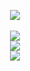 
<!--
**SmallPepperZ/SmallPepperZ** is a ✨ _special_ ✨ repository because its `README.md` (this file) appears on your GitHub profile.
-->
<p align="center">
  <a href="javascript:;"><img src="https://capsule-render.vercel.app/api?type=cylinder&color=timeGradient&height=150&section=header&text=SmallPepperZ"></a>
  <br>
  <br>
  <img src="https://github-readme-stats.vercel.app/api?username=smallpepperz&hide=stars&count_private=true&show_icons=true&theme=tokyonight">
  <br>
  <a href=https://github.com/SmallPepperZ/SachiBotPy><img src="https://github-readme-stats.vercel.app/api/pin/?username=smallpepperz&repo=SachiBotPy&theme=tokyonight"></a>
  <br>

  <img src="https://github-readme-stats.vercel.app/api/top-langs/?username=smallpepperz&theme=tokyonight"> 

</p>

